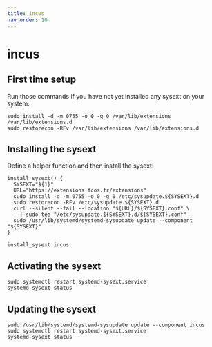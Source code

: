 ```yaml
---
title: incus
nav_order: 10
---
```


# incus

## First time setup

Run those commands if you have not yet installed any sysext on your system:

```
sudo install -d -m 0755 -o 0 -g 0 /var/lib/extensions /var/lib/extensions.d
sudo restorecon -RFv /var/lib/extensions /var/lib/extensions.d
```

## Installing the sysext

Define a helper function and then install the sysext:

```
install_sysext() {
  SYSEXT="${1}"
  URL="https://extensions.fcos.fr/extensions"
  sudo install -d -m 0755 -o 0 -g 0 /etc/sysupdate.${SYSEXT}.d
  sudo restorecon -RFv /etc/sysupdate.${SYSEXT}.d
  curl --silent --fail --location "${URL}/${SYSEXT}.conf" \
    | sudo tee "/etc/sysupdate.${SYSEXT}.d/${SYSEXT}.conf"
  sudo /usr/lib/systemd/systemd-sysupdate update --component "${SYSEXT}"
}

install_sysext incus
```

## Activating the sysext

```
sudo systemctl restart systemd-sysext.service
systemd-sysext status
```

## Updating the sysext

```
sudo /usr/lib/systemd/systemd-sysupdate update --component incus
sudo systemctl restart systemd-sysext.service
systemd-sysext status
```
